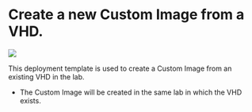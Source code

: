 # Create a new Custom Image from a VHD.

<a href="https://portal.azure.com/#create/Microsoft.Template/uri/https%3A%2F%2Fraw.githubusercontent.com%2Fazure%2Fazure-devtestlab%2Fmaster%2FRMTemplates%2F201-dtl-create-customimage-from-vhd%2Fazuredeploy.json" target="_blank">
    <img src="http://azuredeploy.net/deploybutton.png"/>
</a>


This deployment template is used to create a Custom Image from an existing VHD in the lab.
- The Custom Image will be created in the same lab in which the VHD exists.
